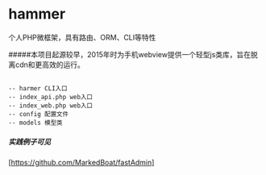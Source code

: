 # hammer
个人PHP微框架，具有路由、ORM、CLI等特性

#####本项目起源较早，2015年时为手机webview提供一个轻型js类库，旨在脱离cdn和更高效的运行。
~~~~ 

-- harmer CLI入口
-- index_api.php web入口
-- index_web.php web入口
-- config 配置文件
-- models 模型类
~~~~
##### 实践例子可见
[https://github.com/MarkedBoat/fastAdmin]